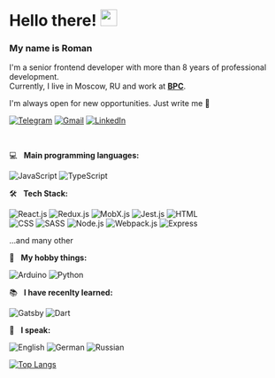 # Hello there! <img src="https://media.giphy.com/media/hvRJCLFzcasrR4ia7z/giphy.gif" width="30px"/>

### **My name is Roman**

I'm a senior frontend developer with more than 8 years of professional development.</br>
Currently, I live in Moscow, RU and work at **[BPC](https://www.bpcbt.com/)**.</br>

I'm always open for new opportunities. Just write me 🙂

[![Telegram](https://img.shields.io/badge/-Telegram-1e272e?style=for-the-badge&logo=telegram&logoColor=27A0D9)](https://t.me/nolfex_tg)
[![Gmail](https://img.shields.io/badge/-Gmail-1e272e?style=for-the-badge&logo=Gmail)](mailto:untroman@gmail.com)
[![LinkedIn](https://img.shields.io/badge/-LinkedIn-1e272e?style=for-the-badge&logo=Linkedin)](https://www.linkedin.com/in/roman-unt)

</br>

💻 &nbsp; **Main programming languages:**

![JavaScript](https://img.shields.io/badge/-JavaScript-1e272e?style=for-the-badge&logo=JavaScript)
![TypeScript](https://img.shields.io/badge/-TypeScript-1e272e?style=for-the-badge&logo=TypeScript)

🛠 &nbsp; **Tech Stack:**

![React.js](https://img.shields.io/badge/-React.js-1e272e?style=for-the-badge&logo=react)
![Redux.js](https://img.shields.io/badge/-Redux-1e272e?style=for-the-badge&logo=redux)
![MobX.js](https://img.shields.io/badge/-Mobx-1e272e?style=for-the-badge&logo=mobx)
![Jest.js](https://img.shields.io/badge/-Jest-1e272e?style=for-the-badge&logo=Jest)
![HTML](https://img.shields.io/badge/-HTML-1e272e?style=for-the-badge&logo=html5)</br>
![CSS](https://img.shields.io/badge/-CSS-1e272e?style=for-the-badge&logo=css3)
![SASS](https://img.shields.io/badge/-SASS-1e272e?style=for-the-badge&logo=sass)
![Node.js](https://img.shields.io/badge/-Node.js-1e272e?style=for-the-badge&logo=nodedotjs)
![Webpack.js](https://img.shields.io/badge/-Webpack-1e272e?style=for-the-badge&logo=webpack)
![Express](https://img.shields.io/badge/-Express-1e272e?style=for-the-badge&logo=express)

...and many other

🧡 &nbsp; **My hobby things:**

![Arduino](https://img.shields.io/badge/-Arduino-1e272e?style=for-the-badge&logo=Arduino)
![Python](https://img.shields.io/badge/-Python-1e272e?style=for-the-badge&logo=python)

📚 &nbsp; **I have recenlty learned:**

![Gatsby](https://img.shields.io/badge/-Gatsby-1e272e?style=for-the-badge&logo=gatsby)
![Dart](https://img.shields.io/badge/-Dart-1e272e?style=for-the-badge&logo=Dart)

💬 &nbsp; **I speak:**

![English](https://img.shields.io/badge/-English_C1-3d1f8f?style=for-the-badge)
![German](https://img.shields.io/badge/-German_B1-008a57?style=for-the-badge)
![Russian](https://img.shields.io/badge/-Russian_C2-b04c00?style=for-the-badge)

[![Top Langs](https://github-readme-stats.vercel.app/api/top-langs/?username=NoflexGit&layout=compact)](https://github.com/NoflexGit/github-readme-stats)
